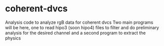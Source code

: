 # coherent-dvcs
Analysis code to analyze rgB data for coherent dvcs
Two main programs will be here, one to read hipo3 (soon hipo4) files to filter and do preliminary analysis for the desired channel and a second program to extract the physics
